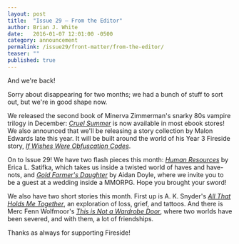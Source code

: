 ```yaml
---
layout: post
title:  "Issue 29 — From the Editor"
author: Brian J. White
date:   2016-01-07 12:01:00 -0500
category: announcement
permalink: /issue29/front-matter/from-the-editor/
teaser: ""
published: true
---
```


And we're back!

Sorry about disappearing for two months; we had a bunch of stuff to sort out, but we're in good shape now.

We released the second book of Minerva Zimmerman's snarky 80s vampire trilogy in December: [_Cruel Summer_](/books) is now available in most ebook stores! We also announced that we'll be releasing a story collection by Malon Edwards late this year. It will be built around the world of his Year 3 Fireside story, [_If Wishes Were Obfuscation Codes_](/issue24/chapter/if-wishes-were-obfuscation-codes/).

On to Issue 29! We have two flash pieces this month: [_Human Resources_](/issue29/chapter/human-resources/) by Erica L. Satifka, which takes us inside a twisted world of haves and have-nots, and [_Gold Farmer's Daughter_](/issue29/chapter/gold-farmers-daughter/) by Aidan Doyle, where we invite you to be a guest at a wedding inside a MMORPG. Hope you brought your sword!

We also have two short stories this month. First up is A. K. Snyder's [_All That Holds Me Together_](/issue29/chapter/all-that-holds-me-together/), an exploration of loss, grief, and tattoos. And there is Merc Fenn Wolfmoor's [_This is Not a Wardrobe Door_](/issue29/chapter/this-is-not-a-wardrobe-door/), where two worlds have been severed, and with them, a lot of friendships.

Thanks as always for supporting Fireside!
